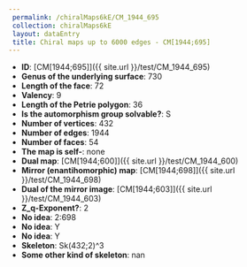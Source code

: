 ```yaml
--- 
 permalink: /chiralMaps6kE/CM_1944_695 
 collection: chiralMaps6kE
 layout: dataEntry
 title: Chiral maps up to 6000 edges - CM[1944;695]
---
```


- **ID**: [CM[1944;695]]({{ site.url }}/test/CM_1944_695)
- **Genus of the underlying surface**: 730
- **Length of the face**: 72
- **Valency**: 9
- **Length of the Petrie polygon**: 36
- **Is the automorphism group solvable?**: S
- **Number of vertices**: 432
- **Number of edges**: 1944
- **Number of faces**: 54
- **The map is self-**: none
- **Dual map**: [CM[1944;600]]({{ site.url }}/test/CM_1944_600)
- **Mirror (enantihomorphic) map**: [CM[1944;698]]({{ site.url }}/test/CM_1944_698)
- **Dual of the mirror image**: [CM[1944;603]]({{ site.url }}/test/CM_1944_603)
- **Z_q-Exponent?**: 2
- **No idea**:  2:698
- **No idea**: Y
- **No idea**: Y
- **Skeleton**: Sk(432;2)^3
- **Some other kind of skeleton**: nan
